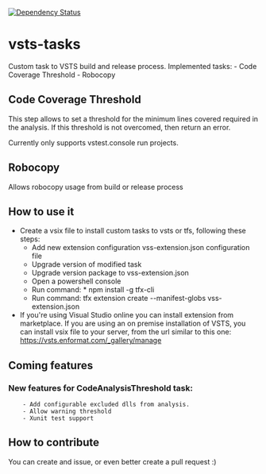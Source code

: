 [![Dependency Status](https://gemnasium.com/badges/github.com/enformat/vsts-tasks.svg)](https://gemnasium.com/github.com/enformat/vsts-tasks)


# vsts-tasks
Custom task to VSTS build and release process. Implemented tasks:
    - Code Coverage Threshold
    - Robocopy

## Code Coverage Threshold

This step allows to set a threshold for the minimum lines covered required in the analysis. If this threshold is not overcomed, then return an error.

Currently only supports vstest.console run projects.

## Robocopy

Allows robocopy usage from build or release process

## How to use it

- Create a vsix file to install custom tasks to vsts or tfs, following these steps:
    * Add new extension configuration vss-extension.json configuration file
    * Upgrade version of modified task
    * Upgrade version package to vss-extension.json
    * Open a powershell console
    * Run command: * npm install -g tfx-cli
    * Run command: tfx extension create --manifest-globs vss-extension.json
- If you're using Visual Studio online you can install extension from marketplace. If you are using an on premise installation of VSTS, you can install vsix file to your server, from the url similar to this one: https://vsts.enformat.com/_gallery/manage

## Coming features

### New features for CodeAnalysisThreshold task:
        - Add configurable excluded dlls from analysis.
        - Allow warning threshold
        - Xunit test support

## How to contribute

You can create and issue, or even better create a pull request :)